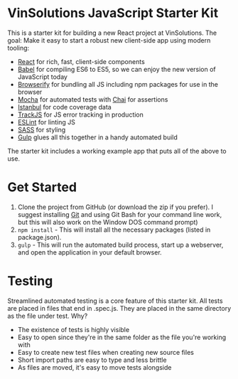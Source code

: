 # VinSolutions JavaScript Starter Kit
This is a starter kit for building a new React project at VinSolutions. The goal: Make it easy to start a robust new client-side app using modern tooling:

* [React](https://facebook.github.io/react/) for rich, fast, client-side components  
* [Babel](http://babeljs.io) for compiling ES6 to ES5, so we can enjoy the new version of JavaScript today  
* [Browserify](http://browserify.org/) for bundling all JS including npm packages for use in the browser  
* [Mocha](http://mochajs.org) for automated tests with [Chai](http://chaijs.com/) for assertions
* [Istanbul](https://github.com/gotwarlost/istanbul) for code coverage data
* [TrackJS](http://trackjs.com) for JS error tracking in production  
* [ESLint](http://eslint.org/) for linting JS  
* [SASS](http://sass-lang.com/) for styling  
* [Gulp](http://gulpjs.com) glues all this together in a handy automated build

The starter kit includes a working example app that puts all of the above to use.

# Get Started
1. Clone the project from GitHub (or download the zip if you prefer). I suggest installing [Git](https://git-scm.com/downloads) and using Git Bash for your command line work, but this will also work on the Window DOS command prompt)
2. `npm install` - This will install all the necessary packages (listed in package.json). 
3. `gulp` - This will run the automated build process, start up a webserver, and open the application in your default browser.

# Testing
Streamlined automated testing is a core feature of this starter kit. All tests are placed in files that end in .spec.js. They are placed in the same directory as the file under test. Why?
+ The existence of tests is highly visible
+ Easy to open since they're in the same folder as the file you're working with
+ Easy to create new test files when creating new source files
+ Short import paths are easy to type and less brittle
+ As files are moved, it's easy to move tests alongside  
